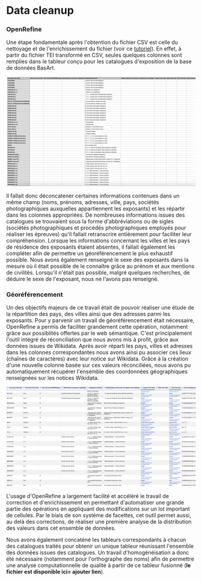 # Data cleanup

### OpenRefine

Une étape fondamentale après l'obtention du fichier CSV est celle du nettoyage et de l'enrichissement du fichier (voir ce [tutoriel](https://programminghistorian.org/fr/lecons/nettoyer-ses-donnees-avec-openrefine)). En effet, à partir du fichier TEI transformé en CSV, seules quelques colonnes sont remplies dans le tableur conçu pour les catalogues d'exposition de la base de données BasArt.  &#x20;

![Extrait du fichier CSV tel qu'il est généré à partir du fichier TEI](../.gitbook/assets/csvexemple.png)

Il fallait donc déconcatener certaines informations contenues dans un même champ (noms, prénoms, adresses, ville, pays, sociétés photographiques auxquelles appartiennent les exposants) et les répartir dans les colonnes appropriées. De nombreuses informations issues des catalogues se trouvaient sous la forme d'abbréviations ou de sigles (sociétés photographiques et procédés photographiques employés pour réaliser les épreuves) qu'il fallait retranscrire entièrement pour faciliter leur compréhension. Lorsque les informations concernant les villes et les pays de résidence des exposants étaient absentes, il fallait également les compléter afin de permettre un géoréférencement le plus exhaustif possible. Nous avons également renseigné le sexe des exposants dans la mesure où il était possible de le connaître grâce au prénom et aux mentions de civilités. Lorsqu'il n'était pas possible, malgré quelques recherches, de déduire le sexe de l'exposant, nous ne l'avons pas renseigné. &#x20;

### Géoréférencement

Un des objectifs majeurs de ce travail était de pouvoir réaliser une étude de la répartition des pays, des villes ainsi que des adresses parmi les exposants. Pour y parvenir un travail de géoréférencement était nécessaire, OpenRefine a permis de faciliter grandement cette opération, notamment grâce aux possiblités offertes par le web sémantique. C'est principalement l'outil intégré de réconciliation que nous avons mis à profit, grâce aux données issues de Wikidata. Après avoir réparti les pays, villes et adresses dans les colonnes correspondantes nous avons ainsi pu associer ces lieux (chaînes de caractères) avec leur notice sur Wikidata. Grâce à la création d'une nouvelle colonne basée sur ces valeurs réconciliées, nous avons pu automatiquement récupérer l'ensemble des coordonnées géographiques renseignées sur les notices Wikidata.&#x20;

![Extrait du fichier CSV enrichi sur OpenRefine](../.gitbook/assets/openrefine.png)

L'usage d'OpenRefine a largement facilité et accéléré le travail de correction et d'enrichissement en permettant d'automatiser une grande partie des opérations en appliquant des modifications sur un lot important de cellules. Par le biais de son système de facettes, cet outil permet aussi, au delà des corrections, de réaliser une première analyse de la distribution des valeurs dans cet ensemble de données.&#x20;

Nous avons également concaténé les tableurs correspondants à chacun des catalogues traités pour obtenir un unique tableur réunissant l'ensemble des données issues des catalogues. Un travail d'homogénéisation a donc été nécessaire (notamment pour l'orthographe des noms) afin de permettre une analyse computationnelle de qualité à partir de ce tableur fusionné (**le fichier est disponible ici= ajouter lien**).&#x20;
